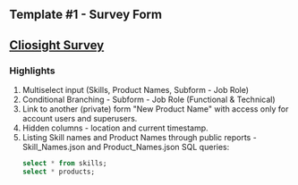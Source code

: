 Template #1 - Survey Form
-------------------------
## [Cliosight Survey](https://app.cliosight.com/app/forms/221/show/public?noNavbar=true)   

### Highlights      
1. Multiselect input (Skills, Product Names, Subform - Job Role)      
2. Conditional Branching - Subform - Job Role (Functional & Technical)
3. Link to another (private) form "New Product Name" with access only for account users and superusers.
4. Hidden columns - location and current timestamp.      
5. Listing Skill names and Product Names through public reports - Skill_Names.json and Product_Names.json
   SQL queries:
   ``` sql
   select * from skills;     
   select * products;
   ```

